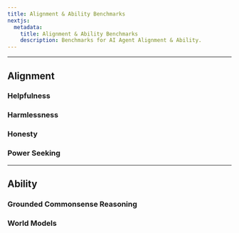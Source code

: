 ```yaml
---
title: Alignment & Ability Benchmarks
nextjs:
  metadata:
    title: Alignment & Ability Benchmarks
    description: Benchmarks for AI Agent Alignment & Ability.
---
```


---

## Alignment

### Helpfulness

### Harmlessness

### Honesty

### Power Seeking

---

## Ability

### Grounded Commonsense Reasoning

### World Models
